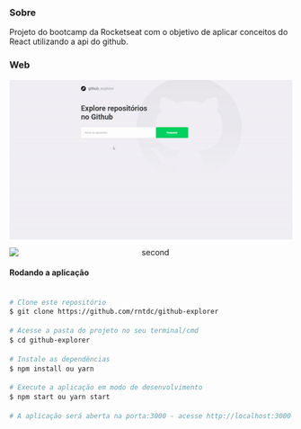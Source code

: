 ### Sobre

Projeto do bootcamp da Rocketseat com o objetivo de aplicar conceitos do React utilizando a api do github.


### Web

<p align="center" style="display: flex; align-items: flex-start; justify-content: center;">
  <img alt="first" title="#D1" src="src/assets/first.gif" width="800px">
</p>

<p align="center" style="display: flex; align-items: flex-start; justify-content: center;">
  <img alt="second" title="#D1" src="src/assets/second.gif" width="800px">
</p>


#### Rodando a aplicação

```bash

# Clone este repositório
$ git clone https://github.com/rntdc/github-explorer

# Acesse a pasta do projeto no seu terminal/cmd
$ cd github-explorer

# Instale as dependências
$ npm install ou yarn

# Execute a aplicação em modo de desenvolvimento
$ npm start ou yarn start

# A aplicação será aberta na porta:3000 - acesse http://localhost:3000

```

